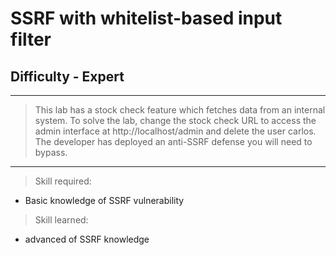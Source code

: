 
# SSRF with whitelist-based input filter

## Difficulty - Expert

---

> This lab has a stock check feature which fetches data from an internal system.
> To solve the lab, change the stock check URL to access the admin interface at http://localhost/admin and delete the user carlos.
> The developer has deployed an anti-SSRF defense you will need to bypass. 

---

> Skill required:
- Basic knowledge of SSRF vulnerability

> Skill learned: 
- advanced of SSRF knowledge
